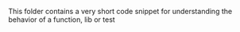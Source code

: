 This folder contains a very short code snippet for understanding the behavior of a function, lib or test